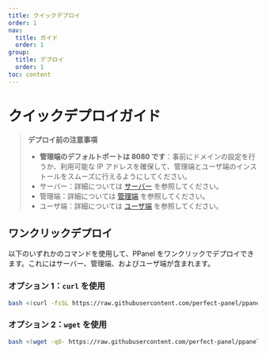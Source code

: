 ```yaml
---
title: クイックデプロイ
order: 1
nav:
  title: ガイド
  order: 1
group:
  title: デプロイ
  order: 1
toc: content
---
```


# クイックデプロイガイド

> **デプロイ前の注意事項**
>
> - **管理端のデフォルトポートは 8080 です**：事前にドメインの設定を行うか、利用可能な IP アドレスを確保して、管理端とユーザ端のインストールをスムーズに行えるようにしてください。
> - サーバー：詳細については [サーバー](/guide/server) を参照してください。
> - 管理端：詳細については [管理端](/guide/admin) を参照してください。
> - ユーザ端：詳細については [ユーザ端](/guide/user) を参照してください。

## ワンクリックデプロイ

以下のいずれかのコマンドを使用して、PPanel をワンクリックでデプロイできます。これにはサーバー、管理端、およびユーザ端が含まれます。

### オプション 1：`curl` を使用

```bash
bash <(curl -fsSL https://raw.githubusercontent.com/perfect-panel/ppanel-script/refs/heads/main/install.sh)
```

### オプション 2：`wget` を使用

```bash
bash <(wget -qO- https://raw.githubusercontent.com/perfect-panel/ppanel-script/refs/heads/main/install.sh)
```

